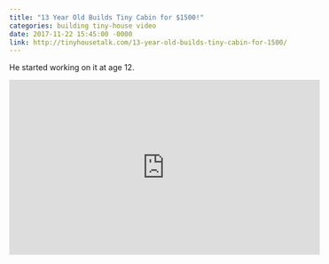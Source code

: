 ```yaml
---
title: "13 Year Old Builds Tiny Cabin for $1500!"
categories: building tiny-house video
date: 2017-11-22 15:45:00 -0000
link: http://tinyhousetalk.com/13-year-old-builds-tiny-cabin-for-1500/
---
```

He started working on it at age 12.

<div><iframe width="560" height="315" src="https://www.youtube.com/embed/b84OCzriXag" frameborder="0" allowfullscreen></iframe></div>